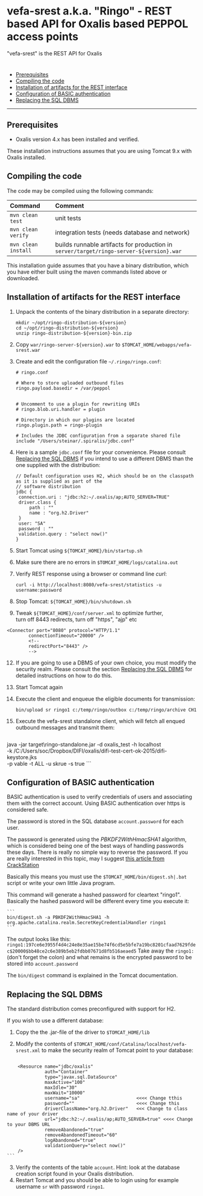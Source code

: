 vefa-srest a.k.a. "Ringo" - REST based API for Oxalis based PEPPOL access points
================================================================================

"vefa-srest" is the REST API for Oxalis

#

- [Prerequisites](#prerequisites)
- [Compiling the code](#compiling-the-code)
- [Installation of artifacts for the REST interface](#installation-of-artifacts-for-the-rest-interface)
- [Configuration of BASIC authentication](#configuration-of-basic-authentication)
- [Replacing the SQL DBMS](#replacing-the-sql-dbms)

***

## Prerequisites

- Oxalis version 4.x has been installed and verified.

These installation instructions assumes that you are using Tomcat 9.x
with Oxalis installed.

## Compiling the code

The code may be compiled using the following commands:

|  Command              |  Comment                                                                                  |
|:----------------------|:------------------------------------------------------------------------------------------|
|  `mvn clean test`     |  unit tests                                                                               |
|  `mvn clean verify`   |  integration tests (needs database and network)                                           |
|  `mvn clean install`  |  builds runnable artifacts for production in `server/target/ringo-server-${version}.war`  |

This installation guide assumes that you have a binary distribution,
which you have either built using the maven commands listed above or
downloaded.


## Installation of artifacts for the REST interface

1. Unpack the contents of the binary distribution in a separate
   directory:

   ```shell
   mkdir ~/opt/ringo-distribution-${version}
   cd ~/opt/ringo-distribution-${version}
   unzip ringo-distribution-${version}-bin.zip 
   ```

2. Copy `war/ringo-server-${version}.war` to
   `$TOMCAT_HOME/webapps/vefa-srest.war`

3. Create and edit the configuration file `~/.ringo/ringo.conf`:

   ```
   # ringo.conf
   
   # Where to store uploaded outbound files
   ringo.payload.basedir = /var/peppol
   
   
   # Uncomment to use a plugin for rewriting URIs
   # ringo.blob.uri.handler = plugin
   
   # Directory in which our plugins are located
   ringo.plugin.path = ringo-plugin
   
   # Includes the JDBC configuration from a separate shared file 
   include "/Users/steinar/.spiralis/jdbc.conf"    
   ```


4. Here is a sample `jdbc.conf` file for your convenience.
   Please consult [Replacing the SQL DBMS](#replacing-the-sql-dbms) if you intend to use a different DBMS than the one
   supplied with the distribution:

   ```
   // Default configuration uses H2, which should be on the classpath as it is supplied as part of the 
   // software distribution
   jdbc {
   	connection.uri : "jdbc:h2:~/.oxalis/ap;AUTO_SERVER=TRUE"
   	driver.class {
   	    path : ""
   	    name : "org.h2.Driver"
   	}
   	user: "SA"
   	password : ""
   	validation.query : "select now()"
   }
   ```

7. Start Tomcat using `${TOMCAT_HOME}/bin/startup.sh`

8. Make sure there are no errors in `$TOMCAT_HOME/logs/catalina.out`

9. Verify REST response using a browser or command line _curl_:

   ```
   curl -i http://localhost:8080/vefa-srest/statistics -u username:password
   ```

10. Stop Tomcat: `${TOMCAT_HOME}/bin/shutdown.sh`

11. Tweak `${TOMCAT_HOME}/conf/server.xml` to optimize further,  
   turn off 8443 redirects, turn off "https", "ajp" etc

   ```
   <Connector port="8080" protocol="HTTP/1.1"
           connectionTimeout="20000" />
           <!--
           redirectPort="8443" />
           -->
   ```

12. If you are going to use a DBMS of your own choice, you must modify
    the security realm. Please consult the section
    [Replacing the SQL DBMS](#replacing-the-sql-dbms) for detailed
    instructions on how to do this.

13. Start Tomcat again

14. Execute the client and enqueue the eligible documents for
    transmission:

    ```
    bin/upload sr ringo1 c:/temp/ringo/outbox c:/temp/ringo/archive CH1
    ```

15. Execute the vefa-srest standalone client, which will fetch all enqued
    outbound messages and transmit them:

    ```
java -jar target\ringo-standalone.jar -d oxalis_test -h localhost \
-k /C:/Users/soc/Dropbox/DIFI/oxalis/difi-test-cert-ok-2015/difi-keystore.jks \
-p vable -t ALL -u skrue -s true
    ```


## Configuration of BASIC authentication

BASIC authentication is used to verify credentials of users and
associating them with the correct account. Using BASIC authentication
over https is considered safe.

The password is stored in the SQL database `account.password` for each
user.

The password is generated using the _PBKDF2WithHmacSHA1_ algorithm,
which is considered being one of the best ways of handling passwords
these days. There is really no simple way to reverse the password. If
you are really interested in this topic, may I suggest
[this article from CrackStation](https://crackstation.net/hashing-security.htm)

Basically this means you must use the `$TOMCAT_HOME/bin/digest.sh|.bat`
script or write your own little Java program.

This command will generate a hashed password for cleartext "ringo1".
Basically the hashed password will be different every time you execute
it:

    ```
    bin/digest.sh -a PBKDF2WithHmacSHA1 -h org.apache.catalina.realm.SecretKeyCredentialHandler ringo1
    ```

The output looks like this: ```
ringo1:197ce6e3955f4d4c24e8e35ae15be74f6cd5e5bfe7a19bc8201cfaad7629fdec$20000$bb48ce2c6e389b5eb2fdbb07671d8fb516aeaed5
``` Take away the `ringo1:` (don't forget the colon) and what remains is
the encrypted password to be stored into `account.password`

The `bin/digest` command is explained in the Tomcat documentation.

## Replacing the SQL DBMS

The standard distribution comes preconfigured with support for H2.

If you wish to use a different database:

1. Copy the the .jar-file of the driver to `$TOMCAT_HOME/lib`

2. Modify the contents of
   `$TOMCAT_HOME/conf/Catalina/localhost/vefa-srest.xml` to make the
   security realm of Tomcat point to your database:

   ```
      ```

<!--  Establishes a JNDI DataSource made available in java:comp/env as jdbc/oxalis -->

        <Resource name="jdbc/oxalis"
                  auth="Container"
                  type="javax.sql.DataSource"
                  maxActive="100"
                  maxIdle="30"
                  maxWait="10000"
                  username="sa"                     <<<< Change tthis
                  password=""                       <<<< Change this
                  driverClassName="org.h2.Driver"   <<< Change to class name of your driver
                  url="jdbc:h2:~/.oxalis/ap;AUTO_SERVER=true" <<<< Change to your DBMS URL
                  removeAbandoned="true"
                  removeAbandonedTimeout="60"
                  logAbandoned="true"
                  validationQuery="select now()"
        />
    ```

3. Verify the contents of the table `account`. Hint: look at the
   database creation script found in your Oxalis distribution.
4. Restart Tomcat and you should be able to login using for example
   username `sr` with password `ringo1`.
